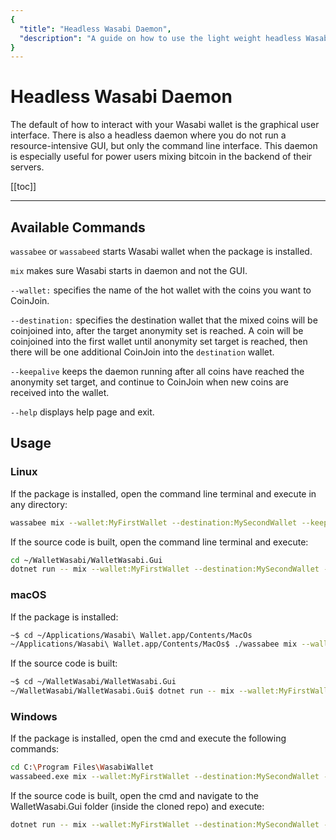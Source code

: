 ```yaml
---
{
  "title": "Headless Wasabi Daemon",
  "description": "A guide on how to use the light weight headless Wasabi daemon to mix your coins. This is the Wasabi documentation, an archive of knowledge about the open-source, non-custodial and privacy-focused Bitcoin wallet for desktop."
}
---
```


# Headless Wasabi Daemon
The default of how to interact with your Wasabi wallet is the graphical user interface.
There is also a headless daemon where you do not run a resource-intensive GUI, but only the command line interface.
This daemon is especially useful for power users mixing bitcoin in the backend of their servers. 

[[toc]]

---

## Available Commands

`wassabee` or `wassabeed` starts Wasabi wallet when the package is installed.

`mix` makes sure Wasabi starts in daemon and not the GUI.

`--wallet:` specifies the name of the hot wallet with the coins you want to CoinJoin.

`--destination:` specifies the destination wallet that the mixed coins will be coinjoined into, after the target anonymity set is reached.
A coin will be coinjoined into the first wallet until anonymity set target is reached, then there will be one additional CoinJoin into the `destination` wallet.

`--keepalive` keeps the daemon running after all coins have reached the anonymity set target, and continue to CoinJoin when new coins are received into the wallet.

`--help` displays help page and exit.


## Usage

### Linux

If the package is installed, open the command line terminal and execute in any directory:

```bash
wassabee mix --wallet:MyFirstWallet --destination:MySecondWallet --keepalive
```

If the source code is built, open the command line terminal and execute:

```bash
cd ~/WalletWasabi/WalletWasabi.Gui
dotnet run -- mix --wallet:MyFirstWallet --destination:MySecondWallet --keepalive
```

### macOS

If the package is installed:

```bash
~$ cd ~/Applications/Wasabi\ Wallet.app/Contents/MacOs
~/Applications/Wasabi\ Wallet.app/Contents/MacOs$ ./wassabee mix --wallet:MyFirstWallet --destination:MySecondWallet --keepalive
```

If the source code is built:

```bash
~$ cd ~/WalletWasabi/WalletWasabi.Gui
~/WalletWasabi/WalletWasabi.Gui$ dotnet run -- mix --wallet:MyFirstWallet --destination:MySecondWallet --keepalive
```

### Windows

If the package is installed, open the cmd and execute the following commands:

```bash
cd C:\Program Files\WasabiWallet
wassabeed.exe mix --wallet:MyFirstWallet --destination:MySecondWallet --keepalive
```

If the source code is built, open the cmd and navigate to the WalletWasabi.Gui folder (inside the cloned repo) and execute:

```bash
dotnet run -- mix --wallet:MyFirstWallet --destination:MySecondWallet --keepalive
```

